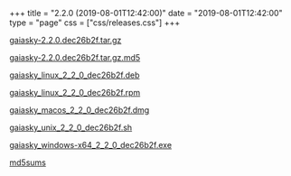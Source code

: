 +++
title = "2.2.0 (2019-08-01T12:42:00)"
date = "2019-08-01T12:42:00"
type = "page"
css = ["css/releases.css"]
+++

<section class="download-links">

<div class="package">

[gaiasky-2.2.0.dec26b2f.tar.gz](https://gaia.ari.uni-heidelberg.de/gaiasky/releases/2.2.0.dec26b2f/gaiasky-2.2.0.dec26b2f.tar.gz)

</div>
<div class="package">

[gaiasky-2.2.0.dec26b2f.tar.gz.md5](https://gaia.ari.uni-heidelberg.de/gaiasky/releases/2.2.0.dec26b2f/gaiasky-2.2.0.dec26b2f.tar.gz.md5)

</div>
<div class="package">

[gaiasky_linux_2_2_0_dec26b2f.deb](https://gaia.ari.uni-heidelberg.de/gaiasky/releases/2.2.0.dec26b2f/gaiasky_linux_2_2_0_dec26b2f.deb)

</div>
<div class="package">

[gaiasky_linux_2_2_0_dec26b2f.rpm](https://gaia.ari.uni-heidelberg.de/gaiasky/releases/2.2.0.dec26b2f/gaiasky_linux_2_2_0_dec26b2f.rpm)

</div>
<div class="package">

[gaiasky_macos_2_2_0_dec26b2f.dmg](https://gaia.ari.uni-heidelberg.de/gaiasky/releases/2.2.0.dec26b2f/gaiasky_macos_2_2_0_dec26b2f.dmg)

</div>
<div class="package">

[gaiasky_unix_2_2_0_dec26b2f.sh](https://gaia.ari.uni-heidelberg.de/gaiasky/releases/2.2.0.dec26b2f/gaiasky_unix_2_2_0_dec26b2f.sh)

</div>
<div class="package">

[gaiasky_windows-x64_2_2_0_dec26b2f.exe](https://gaia.ari.uni-heidelberg.de/gaiasky/releases/2.2.0.dec26b2f/gaiasky_windows-x64_2_2_0_dec26b2f.exe)

</div>
<div class="package">

[md5sums](https://gaia.ari.uni-heidelberg.de/gaiasky/releases/2.2.0.dec26b2f/md5sums)

</div>


</section>
